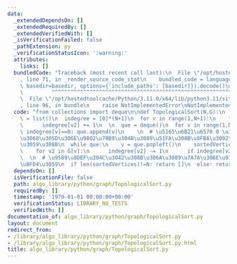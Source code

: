```yaml
---
data:
  _extendedDependsOn: []
  _extendedRequiredBy: []
  _extendedVerifiedWith: []
  _isVerificationFailed: false
  _pathExtension: py
  _verificationStatusIcon: ':warning:'
  attributes:
    links: []
  bundledCode: "Traceback (most recent call last):\n  File \"/opt/hostedtoolcache/Python/3.11.0/x64/lib/python3.11/site-packages/onlinejudge_verify/documentation/build.py\"\
    , line 71, in _render_source_code_stat\n    bundled_code = language.bundle(stat.path,\
    \ basedir=basedir, options={'include_paths': [basedir]}).decode()\n          \
    \         ^^^^^^^^^^^^^^^^^^^^^^^^^^^^^^^^^^^^^^^^^^^^^^^^^^^^^^^^^^^^^^^^^^^^^^^^^^^^^^^^^\n\
    \  File \"/opt/hostedtoolcache/Python/3.11.0/x64/lib/python3.11/site-packages/onlinejudge_verify/languages/python.py\"\
    , line 96, in bundle\n    raise NotImplementedError\nNotImplementedError\n"
  code: "from collections import deque\n\ndef TopologicalSort(N,G):\n  sortedVertices\
    \ = list()\n  indegree = [0]*(N+1)\n  for v in range(1,N+1):\n    for v2 in G[v]:\n\
    \      indegree[v2] += 1\n  \n  que = deque()\n  for v in range(1,N+1):\n    if\
    \ indegree[v]==0: que.append(v)\n    \n  # \u5165\u6B21\u6570 0 \u306E\u9802\u70B9\
    \u3068\u305D\u306E\u9802\u70B9\u304B\u3089\u51FA\u308B\u8FBA\u3092\u524A\u9664\
    \u3059\u308B\n  while que:\n    v = que.popleft()\n    sortedVertices.append(v)\n\
    \    for v2 in G[v]:\n      indegree[v2] -= 1\n      if indegree[v2]==0: que.append(v2)\n\
    \  \n  # \u9589\u8DEF\u304C\u3042\u308B\u306A\u3089\u7A7A\u306E\u914D\u5217\u3092\
    \u8FD4\u3059\n  if len(sortedVertices)!=N: return []\n  else: return sortedVertices"
  dependsOn: []
  isVerificationFile: false
  path: algo_library/python/graph/TopologicalSort.py
  requiredBy: []
  timestamp: '1970-01-01 00:00:00+00:00'
  verificationStatus: LIBRARY_NO_TESTS
  verifiedWith: []
documentation_of: algo_library/python/graph/TopologicalSort.py
layout: document
redirect_from:
- /library/algo_library/python/graph/TopologicalSort.py
- /library/algo_library/python/graph/TopologicalSort.py.html
title: algo_library/python/graph/TopologicalSort.py
---
```

